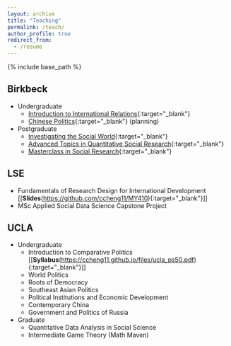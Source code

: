 ```yaml
---
layout: archive
title: "Teaching"
permalink: /teach/
author_profile: true
redirect_from:
  - /resume
---
```


{% include base_path %}

## Birkbeck

  - Undergraduate
    - [Introduction to International Relations](https://www.bbk.ac.uk/courses/modules/sspo/SSPO170H4){:target="_blank"}
    - [Chinese Politics](https://www.bbk.ac.uk/study/modules/sspo/SSPO262H6){:target="_blank"} (planning)
  - Postgraduate
    - [Investigating the Social World](https://www.bbk.ac.uk/study/modules/sspo/SSPO263S7){:target="_blank"}
    - [Advanced Topics in Quantitative Social Research](https://www.bbk.ac.uk/study/modules/sspo/SSPO241H7){:target="_blank"}
    - [Masterclass in Social Research](https://www.bbk.ac.uk/study/modules/sspo/SSPO019S7){:target="_blank"}
    

## LSE

  - Fundamentals of Research Design for International Development [[**Slides**(https://github.com/ccheng11/MY410){:target="_blank"}]]
  - MSc Applied Social Data Science Capstone Project

## UCLA

  - Undergraduate
    - Introduction to Comparative Politics [[**Syllabus**(https://ccheng11.github.io/files/ucla_ps50.pdf){:target="_blank"}]]
    - World Politics
    - Roots of Democracy
    - Southeast Asian Politics
    - Political Institutions and Economic Development
    - Contemporary China
    - Government and Politics of Russia
  - Graduate
    - Quantitative Data Analysis in Social Science
    - Intermediate Game Theory (Math Maven)
